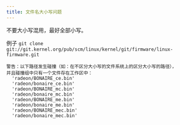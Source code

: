 ```yaml
---
title: 文件名大小写问题
---
```



不要大小写混用，最好全部小写。

例子 `git clone git://git.kernel.org/pub/scm/linux/kernel/git/firmware/linux-firmware.git`

```
警告：以下路径发生碰撞（如：在不区分大小写的文件系统上的区分大小写的路径），
并且碰撞组中只有一个文件存在工作区中：
  'radeon/BONAIRE_ce.bin'
  'radeon/bonaire_ce.bin'
  'radeon/BONAIRE_mc.bin'
  'radeon/bonaire_mc.bin'
  'radeon/BONAIRE_me.bin'
  'radeon/bonaire_me.bin'
  'radeon/BONAIRE_mec.bin'
  'radeon/bonaire_mec.bin'
```
